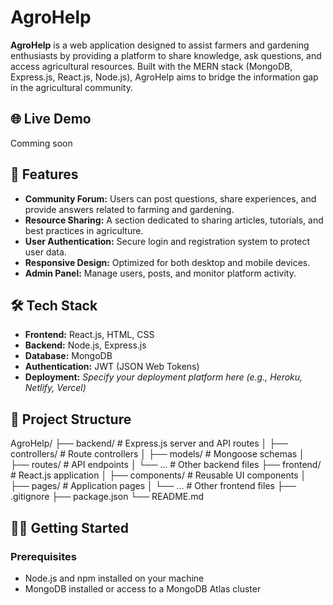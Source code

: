 # AgroHelp

**AgroHelp** is a web application designed to assist farmers and gardening enthusiasts by providing a platform to share knowledge, ask questions, and access agricultural resources. Built with the MERN stack (MongoDB, Express.js, React.js, Node.js), AgroHelp aims to bridge the information gap in the agricultural community.

## 🌐 Live Demo

Comming soon

## 🚀 Features

- **Community Forum:** Users can post questions, share experiences, and provide answers related to farming and gardening.  
- **Resource Sharing:** A section dedicated to sharing articles, tutorials, and best practices in agriculture.  
- **User Authentication:** Secure login and registration system to protect user data.  
- **Responsive Design:** Optimized for both desktop and mobile devices.  
- **Admin Panel:** Manage users, posts, and monitor platform activity.  

## 🛠️ Tech Stack

- **Frontend:** React.js, HTML, CSS  
- **Backend:** Node.js, Express.js  
- **Database:** MongoDB  
- **Authentication:** JWT (JSON Web Tokens)  
- **Deployment:** *Specify your deployment platform here (e.g., Heroku, Netlify, Vercel)*  

## 📁 Project Structure

AgroHelp/ ├── backend/ # Express.js server and API routes │ ├── controllers/ # Route controllers │ ├── models/ # Mongoose schemas │ ├── routes/ # API endpoints │ └── ... # Other backend files ├── frontend/ # React.js application │ ├── components/ # Reusable UI components │ ├── pages/ # Application pages │ └── ... # Other frontend files ├── .gitignore ├── package.json └── README.md


## 🧑‍💻 Getting Started

### Prerequisites

- Node.js and npm installed on your machine  
- MongoDB installed or access to a MongoDB Atlas cluster  
